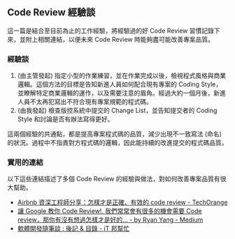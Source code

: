 ## Code Review 經驗談

這一篇是結合至目前為止的工作經驗，將經驗過的好 Code Review 習慣記錄下來，並附上相關連結，以便未來 Code Review 時能夠盡可能改善專案品質。

### 經驗談

1. (由主管發起) 指定小型的作業練習，並在作業完成以後，檢視程式風格與商業邏輯。這個方法的目標是告知新進人員如何配合現有專案的 Coding Style，並瞭解特定商業邏輯的運作，以及需要注意的眉角。經過大約一個月後，新進人員不太再犯寫出不符合現有專案規範的程式碼。
2. (由我發起) 檢查版控系統中提交的 Change List，並告知提交者的 Coding Style 和討論是否有辦法寫得更好。

這兩個經驗的共通點，都是提高專案程式碼的品質，減少出現不一致寫法 (命名) 的狀況。過程中不指責對方程式碼的邏輯，因此能持續的改進提交的程式碼品質。

### 實用的連結

以下這些連結描述了多個 Code Review 的經驗與做法，對如何改善專案品質有很大幫助。

- [Airbnb 資深工程師分享：怎樣才是正確、有效的 code review - TechOrange](https://buzzorange.com/techorange/2016/08/16/airbnb-code-review/)
- [讓 Google 教你 Code Review!. 我們常常會有很多的機會需要 Code review，那你有沒有想過怎樣才是好的… - by Ryan Yang - Medium](https://medium.com/@ryanyang1221/讓-google-教你-code-review-be251d4d81b4)
- [軟體開發隨筆談 : 後記 & 目錄 - iT 邦幫忙](https://ithelp.ithome.com.tw/articles/10209929)